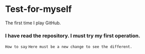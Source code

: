 # Test-for-myself
The first time I play GitHub.
### I have read the repository. I must try my first operation.
`How to say`
`Here must be a new change to see the different.`
